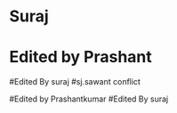 # Suraj
# Edited by Prashant

#Edited By suraj
#sj.sawant conflict

#Edited by Prashantkumar
#Edited By suraj


